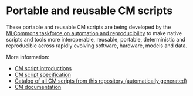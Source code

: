# Portable and reusable CM scripts 

These portable and reusable CM scripts are being developed by the 
[MLCommons taskforce on automation and reproducibility](https://github.com/mlcommons/ck/blob/master/docs/taskforce.md) 
to make native scripts and tools more interoperable, reusable, portable, deterministic and reproducible
across rapidly evolving software, hardware, models and data.

More information:
* [CM script introductions](../automation/script/README-extra.md)
* [CM script specification](../automation/script/README-specs.md)
* [Catalog of all CM scripts from this repository (automatically generated)](https://github.com/mlcommons/ck/blob/master/docs/list_of_scripts.md)
* [CM documentation](https://github.com/mlcommons/ck/tree/master/docs#collective-mind-language-cm)
